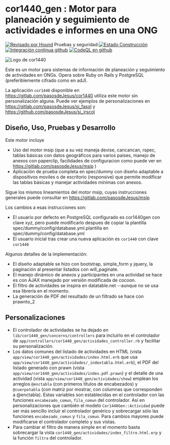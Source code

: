 # cor1440_gen : Motor para planeación y seguimiento de actividades e informes en una ONG

[![Revisado por Hound](https://img.shields.io/badge/Reviewed_by-Hound-8E64B0.svg)](https://houndci.com) Pruebas y seguridad:[![Estado Construcción](https://gitlab.com/pasosdeJesus/cor1440_gen/badges/main/pipeline.svg)](https://gitlab.com/pasosdeJesus/cor1440_gen/-/pipelines?page=1&scope=all&ref=main) [![Integración continua github](https://github.com/pasosdeJesus/cor1440_gen/actions/workflows/rubyonrails.yml/badge.svg?branch=v2.2)](https://github.com/pasosdeJesus/cor1440_gen/actions/workflows/rubyonrails.yml) [![CodeQL en github](https://github.com/pasosdeJesus/cor1440_gen/actions/workflows/codeql-analysis.yml/badge.svg)](https://github.com/pasosdeJesus/cor1440_gen/actions/workflows/codeql-analysis.yml)


![Logo de cor1440](https://gitlab.com/pasosdeJesus/cor1440_gen/-/raw/main/test/dummy/app/assets/images/logo.jpg)

Este es un motor para sistemas de información de planeación y seguimiento de 
actividades en ONGs. Opera sobre Ruby on Rails y PostgreSQL (preferiblemente 
cifrado como en adJ).

La aplicación ```cor1440``` disponible en 
<https://gitlab.com/pasosdeJesus/cor1440>
utiliza este motor sin personalización alguna.  Puede ver ejemplos de 
personalizaciones en <https://gitlab.com/pasosdeJesus/si_fasol> y 
<https://github.com/pasosdeJesus/si_jrscol>


## Diseño, Uso, Pruebas y Desarrollo

Este motor incluye 
* Uso del motor msip (que a su vez maneja devise, cancancan, rspec, tablas 
  básicas con datos geográficos para varios paises, manejo de anexos con 
  paperclip, facilidades de configuracion como puede ver en 
  https://gitlab.com/pasosdeJesus/msip )
* Aplicación de prueba completa en spec/dummy con diseño adaptable a
  dispositivos moviles o de escritorio (responsive) que permite modificar
  las tablas básicas y manejar actividades mínimas con anexos.

Sigue los mismos lineamientos del motor msip, cuyas instrucciones
generales puede consultar en https://gitlab.com/pasosdeJesus/msip

Los cambios a esas instrucciones son:

- El usuario por defecto en PostgreSQL configurado es cor1440gen con
  clave xyz, pero puede modificarlo despues de copiar la plantilla
  spec/dummy/config/database.yml.plantilla en spec/dummy/config/database.yml
- El usuario inicial tras crear una nueva aplicación es ```cor1440``` con
  clave ```cor1440```

Algunos detalles de la implementación:

- El diseño adaptable se hizo con bootstrap, simple_form y jquery, la
  paginación al presentar listados con will_paginate.
- El manejo dinámico de anexos y participantes en una actividad 
  se hace es con AJAX manejado por versión modificada de cocoon.  
- El filtro de actividades se inspira en datatable.net --aunque no se usa
  esa librería en el momento.
- La generación de PDF del resultado de un filtrado se hace con prawnto_2


## Personalizaciones

- El controlador de actividades se ha dejado en ```lib/cor1440_gen/concerns/controllers``` para incluirlo en el controlador de ```app/controllers/cor1440_gen/actividades_controller.rb```  y facilitar su personalización.
- Los datos comunes del listado de actividades en HTML (vista ```app/view/cor1440_gen/actividades/index.html.erb``` que usa ```app/view/cor1440_gen/actividades/_indextabla.html.erb```), el PDF del listado generado con prawn (vista ```app/view/cor1440_gen/actividades/index.pdf.prawn```) y el detalle de una actividad (vista ```app/view/cor1440_gen/actividades/show```) emplean los arreglos ```@enctabla``` (con primeros titulos de encabezados) y ```@cuerpotabla``` (con matriz por mostrar, con columnas que corresponden a @enctabla).  Estas variables son establecidas en el controlador con las funciones ```encabezado_comun```, ```fila_comun``` del controlador.  Así en personalizaciones que cambién el modelo ```Cor1440Gen::Actividad``` puede ser más sencillo incluir el controlador genérico y sobrecargar sólo las funciones ```encabezado_comun``` y ```fila_comun```. Para cambios mayores puede modificarse el controlador completo y sus vistas.
- Para cambiar el filtro de manera simple en el momento basta sobrecargar la vista ```cor1440_gen/actividades/index_filtro.html.erp``` y la función ```filtra``` del controlador.
